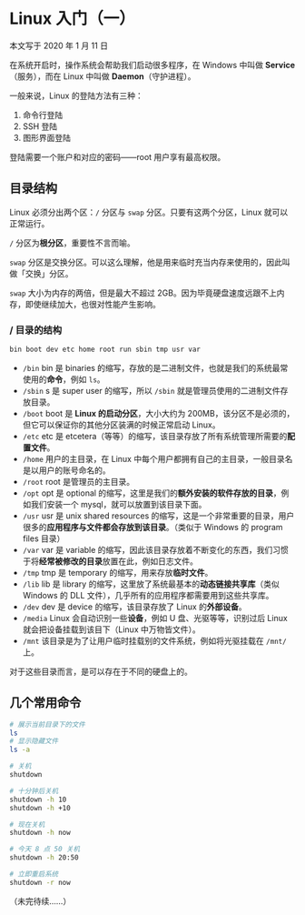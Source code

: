 # Linux 入门（一）

本文写于 2020 年 1 月 11 日

在系统开启时，操作系统会帮助我们启动很多程序，在 Windows 中叫做 **Service**（服务），而在 Linux 中叫做 **Daemon**（守护进程）。

一般来说，Linux 的登陆方法有三种：

1. 命令行登陆
2. SSH 登陆
3. 图形界面登陆

登陆需要一个账户和对应的密码——root 用户享有最高权限。

## 目录结构

Linux 必须分出两个区：`/` 分区与 `swap` 分区。只要有这两个分区，Linux 就可以正常运行。

`/` 分区为**根分区**，重要性不言而喻。

`swap` 分区是交换分区。可以这么理解，他是用来临时充当内存来使用的，因此叫做「交换」分区。

`swap` 大小为内存的两倍，但是最大不超过 2GB。因为毕竟硬盘速度远跟不上内存，即使继续加大，也很对性能产生影响。

### / 目录的结构

```bash
bin boot dev etc home root run sbin tmp usr var
```

- `/bin`
  bin 是 binaries 的缩写，存放的是二进制文件，也就是我们的系统最常使用的**命令**，例如 `ls`。
- `/sbin`
  s 是 super user 的缩写，所以 `/sbin` 就是管理员使用的二进制文件存放目录。
- `/boot`
  boot 是 **Linux 的启动分区**，大小大约为 200MB，该分区不是必须的，但它可以保证你的其他分区装满的时候正常启动 Linux。
- `/etc`
  etc 是 etcetera（等等）的缩写，该目录存放了所有系统管理所需要的**配置文件**。
- `/home`
  用户的主目录，在 Linux 中每个用户都拥有自己的主目录，一般目录名是以用户的账号命名的。
- `/root`
  root 是管理员的主目录。
- `/opt`
  opt 是 optional 的缩写，这里是我们的**额外安装的软件存放的目录**，例如我们安装一个 mysql，就可以放置到该目录下面。
- `/usr`
  usr 是 unix shared resources 的缩写，这是一个非常重要的目录，用户很多的**应用程序与文件都会存放到该目录**。（类似于 Windows 的 program files 目录）
- `/var`
  var 是 variable 的缩写，因此该目录存放着不断变化的东西，我们习惯于将**经常被修改的目录**放置在此，例如日志文件。
- `/tmp`
  tmp 是 temporary 的缩写，用来存放**临时文件**。
- `/lib`
  lib 是 library 的缩写，这里放了系统最基本的**动态链接共享库**（类似 Windows 的 DLL 文件），几乎所有的应用程序都需要用到这些共享库。
- `/dev`
  dev 是 device 的缩写，该目录存放了 Linux 的**外部设备**。
- `/media`
  Linux 会自动识别一些**设备**，例如 U 盘、光驱等等，识别过后 Linux 就会把设备挂载到该目下（Linux 中万物皆文件）。
- `/mnt`
  该目录是为了让用户临时挂载别的文件系统，例如将光驱挂载在 `/mnt/` 上。

对于这些目录而言，是可以存在于不同的硬盘上的。

## 几个常用命令

```bash
# 展示当前目录下的文件
ls
# 显示隐藏文件
ls -a
```

```bash
# 关机
shutdown

# 十分钟后关机
shutdown -h 10
shutdown -h +10

# 现在关机
shutdown -h now

# 今天 8 点 50 关机
shutdown -h 20:50

# 立即重启系统
shutdown -r now
```

（未完待续……）
